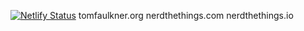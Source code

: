 [![Netlify Status](https://api.netlify.com/api/v1/badges/258bad46-e66e-42f2-a0f8-09670c522f51/deploy-status)](https://app.netlify.com/sites/peaceful-elion-3ab2a2/deploys)
tomfaulkner.org
nerdthethings.com
nerdthethings.io
